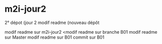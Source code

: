 # m2i-jour2
2° dépot (jour 2
modif readme (nouveau dépôt

modif readme sur m2i-jour2
<modif readme sur branche B01
modif readme sur Master
modif readme sur B01
commit sur B01
